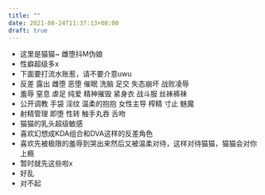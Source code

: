 ```yaml
---
title: ""
date: 2021-08-24T11:37:13+08:00
draft: true
---
```


* 这里是猫猫~ 雌堕抖M伪娘
* 性癖超级多x
* 下面要打流水账惹，请不要介意uwu
* 反差 露出 雌堕 恶堕 催眠 洗脑 足交 失态崩坏 战败凌辱
* 羞辱 窒息 虐足 纯爱 精神摧毁 紧身衣 战斗服 丝袜裤袜
* 公开调教 手袋 淫纹 温柔的抱抱 女性主导 榨精 寸止 魅魔
* 射精管理 即堕 性转 触手丸吞 舌吻
* 猫猫的乳头超级敏感
* 喜欢幻想成KDA组合和DVA这样的反差角色
* 喜欢先被极限的羞辱到哭出来然后又被温柔对待，这样对待猫猫，猫猫会对你上瘾
* 暂时就先这些啦x
* 好乱
* 对不起

